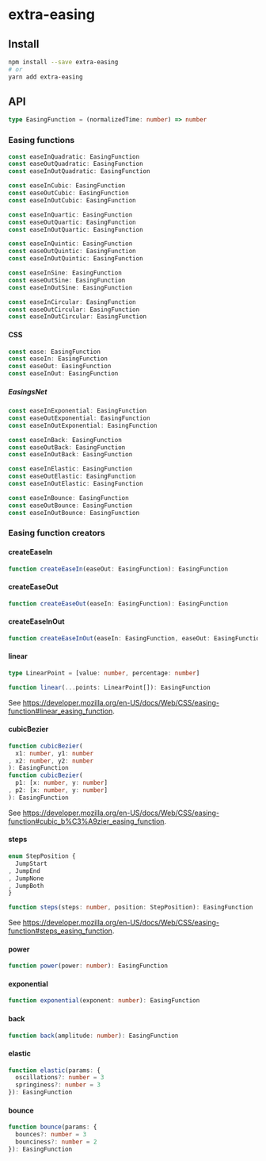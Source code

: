# extra-easing
## Install
```sh
npm install --save extra-easing
# or
yarn add extra-easing
```

## API
```ts
type EasingFunction = (normalizedTime: number) => number
```

### Easing functions
```ts
const easeInQuadratic: EasingFunction
const easeOutQuadratic: EasingFunction
const easeInOutQuadratic: EasingFunction

const easeInCubic: EasingFunction
const easeOutCubic: EasingFunction
const easeInOutCubic: EasingFunction

const easeInQuartic: EasingFunction
const easeOutQuartic: EasingFunction
const easeInOutQuartic: EasingFunction

const easeInQuintic: EasingFunction
const easeOutQuintic: EasingFunction
const easeInOutQuintic: EasingFunction

const easeInSine: EasingFunction
const easeOutSine: EasingFunction
const easeInOutSine: EasingFunction

const easeInCircular: EasingFunction
const easeOutCircular: EasingFunction
const easeInOutCircular: EasingFunction
```

#### CSS
```ts
const ease: EasingFunction
const easeIn: EasingFunction
const easeOut: EasingFunction
const easeInOut: EasingFunction
```

##### EasingsNet
```ts
const easeInExponential: EasingFunction
const easeOutExponential: EasingFunction
const easeInOutExponential: EasingFunction

const easeInBack: EasingFunction
const easeOutBack: EasingFunction
const easeInOutBack: EasingFunction

const easeInElastic: EasingFunction
const easeOutElastic: EasingFunction
const easeInOutElastic: EasingFunction

const easeInBounce: EasingFunction
const easeOutBounce: EasingFunction
const easeInOutBounce: EasingFunction
```

### Easing function creators
#### createEaseIn
```ts
function createEaseIn(easeOut: EasingFunction): EasingFunction
```

#### createEaseOut
```ts
function createEaseOut(easeIn: EasingFunction): EasingFunction
```

#### createEaseInOut
```ts
function createEaseInOut(easeIn: EasingFunction, easeOut: EasingFunction): EasingFunction
```

#### linear
```ts
type LinearPoint = [value: number, percentage: number]

function linear(...points: LinearPoint[]): EasingFunction
```

See <https://developer.mozilla.org/en-US/docs/Web/CSS/easing-function#linear_easing_function>.

#### cubicBezier
```ts
function cubicBezier(
  x1: number, y1: number
, x2: number, y2: number
): EasingFunction
function cubicBezier(
  p1: [x: number, y: number]
, p2: [x: number, y: number]
): EasingFunction
```

See <https://developer.mozilla.org/en-US/docs/Web/CSS/easing-function#cubic_b%C3%A9zier_easing_function>.

#### steps
```ts
enum StepPosition {
  JumpStart
, JumpEnd
, JumpNone
, JumpBoth
}

function steps(steps: number, position: StepPosition): EasingFunction 
```

See <https://developer.mozilla.org/en-US/docs/Web/CSS/easing-function#steps_easing_function>.

#### power
```ts
function power(power: number): EasingFunction
```

#### exponential
```ts
function exponential(exponent: number): EasingFunction
```

#### back
```ts
function back(amplitude: number): EasingFunction
```

#### elastic
```ts
function elastic(params: {
  oscillations?: number = 3
  springiness?: number = 3
}): EasingFunction
```

#### bounce
```ts
function bounce(params: {
  bounces?: number = 3
  bounciness?: number = 2
}): EasingFunction
```
